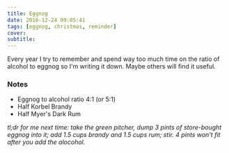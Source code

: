 ```yaml
---
title: Eggnog
date: 2016-12-24 09:05:41
tags: [eggnog, christmas, reminder]
cover:
subtitle:
---
```

Every year I try to remember and spend way too much time on the ratio of alcohol to eggnog so I'm writing it down. Maybe others will find it useful.

### Notes
* Eggnog to alcohol ratio 4:1 (or 5:1)
* Half Korbel Brandy
* Half Myer's Dark Rum

_tl;dr for me next time: take the green pitcher, dump 3 pints of store-bought eggnog into it; add 1.5 cups brandy and 1.5 cups rum; stir. 4 pints won't fit after you add the alocohol._